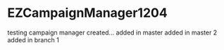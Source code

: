 # EZCampaignManager1204
testing campaign manager created... 
added in master
added in master 2
added in branch 1
